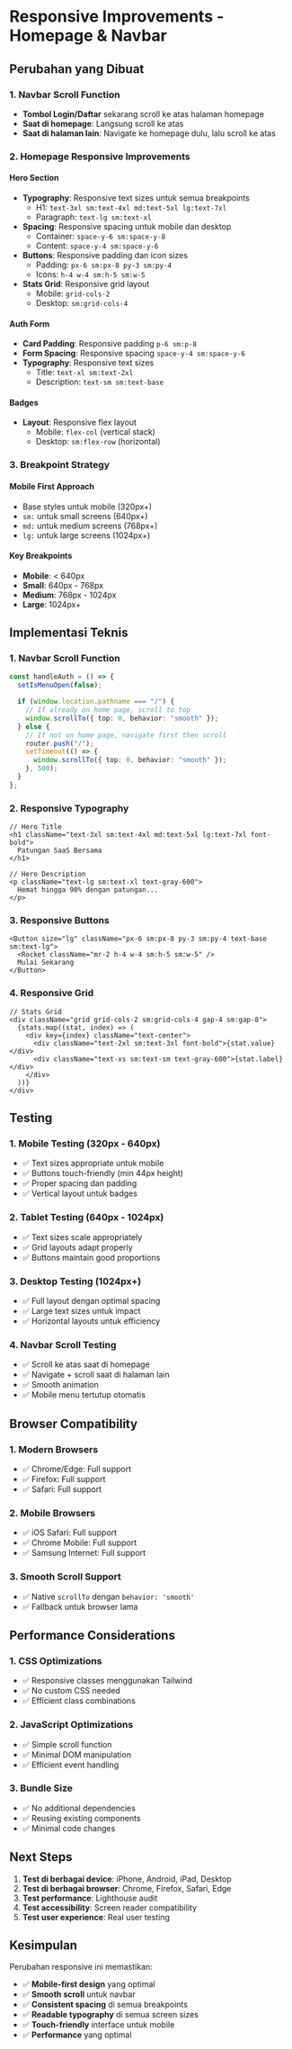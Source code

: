 # Responsive Improvements - Homepage & Navbar

## Perubahan yang Dibuat

### 1. **Navbar Scroll Function**

- **Tombol Login/Daftar** sekarang scroll ke atas halaman homepage
- **Saat di homepage**: Langsung scroll ke atas
- **Saat di halaman lain**: Navigate ke homepage dulu, lalu scroll ke atas

### 2. **Homepage Responsive Improvements**

#### **Hero Section**

- **Typography**: Responsive text sizes untuk semua breakpoints
  - H1: `text-3xl sm:text-4xl md:text-5xl lg:text-7xl`
  - Paragraph: `text-lg sm:text-xl`
- **Spacing**: Responsive spacing untuk mobile dan desktop
  - Container: `space-y-6 sm:space-y-8`
  - Content: `space-y-4 sm:space-y-6`
- **Buttons**: Responsive padding dan icon sizes
  - Padding: `px-6 sm:px-8 py-3 sm:py-4`
  - Icons: `h-4 w-4 sm:h-5 sm:w-5`
- **Stats Grid**: Responsive grid layout
  - Mobile: `grid-cols-2`
  - Desktop: `sm:grid-cols-4`

#### **Auth Form**

- **Card Padding**: Responsive padding `p-6 sm:p-8`
- **Form Spacing**: Responsive spacing `space-y-4 sm:space-y-6`
- **Typography**: Responsive text sizes
  - Title: `text-xl sm:text-2xl`
  - Description: `text-sm sm:text-base`

#### **Badges**

- **Layout**: Responsive flex layout
  - Mobile: `flex-col` (vertical stack)
  - Desktop: `sm:flex-row` (horizontal)

### 3. **Breakpoint Strategy**

#### **Mobile First Approach**

- Base styles untuk mobile (320px+)
- `sm:` untuk small screens (640px+)
- `md:` untuk medium screens (768px+)
- `lg:` untuk large screens (1024px+)

#### **Key Breakpoints**

- **Mobile**: < 640px
- **Small**: 640px - 768px
- **Medium**: 768px - 1024px
- **Large**: 1024px+

## Implementasi Teknis

### 1. **Navbar Scroll Function**

```typescript
const handleAuth = () => {
  setIsMenuOpen(false);

  if (window.location.pathname === "/") {
    // If already on home page, scroll to top
    window.scrollTo({ top: 0, behavior: "smooth" });
  } else {
    // If not on home page, navigate first then scroll
    router.push("/");
    setTimeout(() => {
      window.scrollTo({ top: 0, behavior: "smooth" });
    }, 500);
  }
};
```

### 2. **Responsive Typography**

```tsx
// Hero Title
<h1 className="text-3xl sm:text-4xl md:text-5xl lg:text-7xl font-bold">
  Patungan SaaS Bersama
</h1>

// Hero Description
<p className="text-lg sm:text-xl text-gray-600">
  Hemat hingga 90% dengan patungan...
</p>
```

### 3. **Responsive Buttons**

```tsx
<Button size="lg" className="px-6 sm:px-8 py-3 sm:py-4 text-base sm:text-lg">
  <Rocket className="mr-2 h-4 w-4 sm:h-5 sm:w-5" />
  Mulai Sekarang
</Button>
```

### 4. **Responsive Grid**

```tsx
// Stats Grid
<div className="grid grid-cols-2 sm:grid-cols-4 gap-4 sm:gap-8">
  {stats.map((stat, index) => (
    <div key={index} className="text-center">
      <div className="text-2xl sm:text-3xl font-bold">{stat.value}</div>
      <div className="text-xs sm:text-sm text-gray-600">{stat.label}</div>
    </div>
  ))}
</div>
```

## Testing

### 1. **Mobile Testing (320px - 640px)**

- ✅ Text sizes appropriate untuk mobile
- ✅ Buttons touch-friendly (min 44px height)
- ✅ Proper spacing dan padding
- ✅ Vertical layout untuk badges

### 2. **Tablet Testing (640px - 1024px)**

- ✅ Text sizes scale appropriately
- ✅ Grid layouts adapt properly
- ✅ Buttons maintain good proportions

### 3. **Desktop Testing (1024px+)**

- ✅ Full layout dengan optimal spacing
- ✅ Large text sizes untuk impact
- ✅ Horizontal layouts untuk efficiency

### 4. **Navbar Scroll Testing**

- ✅ Scroll ke atas saat di homepage
- ✅ Navigate + scroll saat di halaman lain
- ✅ Smooth animation
- ✅ Mobile menu tertutup otomatis

## Browser Compatibility

### 1. **Modern Browsers**

- ✅ Chrome/Edge: Full support
- ✅ Firefox: Full support
- ✅ Safari: Full support

### 2. **Mobile Browsers**

- ✅ iOS Safari: Full support
- ✅ Chrome Mobile: Full support
- ✅ Samsung Internet: Full support

### 3. **Smooth Scroll Support**

- ✅ Native `scrollTo` dengan `behavior: 'smooth'`
- ✅ Fallback untuk browser lama

## Performance Considerations

### 1. **CSS Optimizations**

- ✅ Responsive classes menggunakan Tailwind
- ✅ No custom CSS needed
- ✅ Efficient class combinations

### 2. **JavaScript Optimizations**

- ✅ Simple scroll function
- ✅ Minimal DOM manipulation
- ✅ Efficient event handling

### 3. **Bundle Size**

- ✅ No additional dependencies
- ✅ Reusing existing components
- ✅ Minimal code changes

## Next Steps

1. **Test di berbagai device**: iPhone, Android, iPad, Desktop
2. **Test di berbagai browser**: Chrome, Firefox, Safari, Edge
3. **Test performance**: Lighthouse audit
4. **Test accessibility**: Screen reader compatibility
5. **Test user experience**: Real user testing

## Kesimpulan

Perubahan responsive ini memastikan:

- ✅ **Mobile-first design** yang optimal
- ✅ **Smooth scroll** untuk navbar
- ✅ **Consistent spacing** di semua breakpoints
- ✅ **Readable typography** di semua screen sizes
- ✅ **Touch-friendly** interface untuk mobile
- ✅ **Performance** yang optimal
